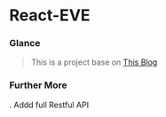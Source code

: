 # React-EVE

### Glance

> This is a project base on [This Blog](http://sahatyalkabov.com/create-a-character-voting-app-using-react-nodejs-mongodb-and-socketio/)

### Further More

. Addd full Restful API
